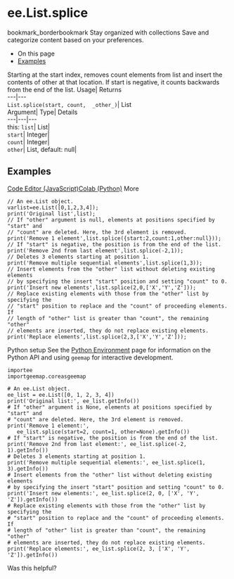  
#  ee.List.splice 
bookmark_borderbookmark Stay organized with collections  Save and categorize content based on your preferences.
  * On this page
  * [Examples](https://developers.google.com/earth-engine/apidocs/ee-list-splice#examples)


Starting at the start index, removes count elements from list and insert the contents of other at that location. If start is negative, it counts backwards from the end of the list. 
Usage| Returns  
---|---  
`List.splice(start, count,  _other_)`| List  
Argument| Type| Details  
---|---|---  
this: `list`| List|   
`start`| Integer|   
`count`| Integer|   
`other`| List, default: null|   
## Examples
[Code Editor (JavaScript)](https://developers.google.com/earth-engine/apidocs/ee-list-splice#code-editor-javascript-sample)[Colab (Python)](https://developers.google.com/earth-engine/apidocs/ee-list-splice#colab-python-sample) More
```
// An ee.List object.
varlist=ee.List([0,1,2,3,4]);
print('Original list',list);
// If "other" argument is null, elements at positions specified by "start" and
// "count" are deleted. Here, the 3rd element is removed.
print('Remove 1 element',list.splice({start:2,count:1,other:null}));
// If "start" is negative, the position is from the end of the list.
print('Remove 2nd from last element',list.splice(-2,1));
// Deletes 3 elements starting at position 1.
print('Remove multiple sequential elements',list.splice(1,3));
// Insert elements from the "other" list without deleting existing elements
// by specifying the insert "start" position and setting "count" to 0.
print('Insert new elements',list.splice(2,0,['X','Y','Z']));
// Replace existing elements with those from the "other" list by specifying the
// "start" position to replace and the "count" of proceeding elements. If
// length of "other" list is greater than "count", the remaining "other"
// elements are inserted, they do not replace existing elements.
print('Replace elements',list.splice(2,3,['X','Y','Z']));
```
Python setup
See the [ Python Environment](https://developers.google.com/earth-engine/guides/python_install) page for information on the Python API and using `geemap` for interactive development.
```
importee
importgeemap.coreasgeemap
```
```
# An ee.List object.
ee_list = ee.List([0, 1, 2, 3, 4])
print('Original list:', ee_list.getInfo())
# If "other" argument is None, elements at positions specified by "start" and
# "count" are deleted. Here, the 3rd element is removed.
print('Remove 1 element:',
   ee_list.splice(start=2, count=1, other=None).getInfo())
# If "start" is negative, the position is from the end of the list.
print('Remove 2nd from last element:', ee_list.splice(-2, 1).getInfo())
# Deletes 3 elements starting at position 1.
print('Remove multiple sequential elements:', ee_list.splice(1, 3).getInfo())
# Insert elements from the "other" list without deleting existing elements
# by specifying the insert "start" position and setting "count" to 0.
print('Insert new elements:', ee_list.splice(2, 0, ['X', 'Y', 'Z']).getInfo())
# Replace existing elements with those from the "other" list by specifying the
# "start" position to replace and the "count" of proceeding elements. If
# length of "other" list is greater than "count", the remaining "other"
# elements are inserted, they do not replace existing elements.
print('Replace elements:', ee_list.splice(2, 3, ['X', 'Y', 'Z']).getInfo())
```

Was this helpful?
